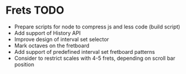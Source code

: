 Frets TODO
==========

- Prepare scripts for node to compress js and less code (build script)
- Add support of History API
- Improve design of interval set selector
- Mark octaves on the fretboard
- Add support of predefined interval set fretboard patterns
- Consider to restrict scales with 4-5 frets, depending on scroll bar position